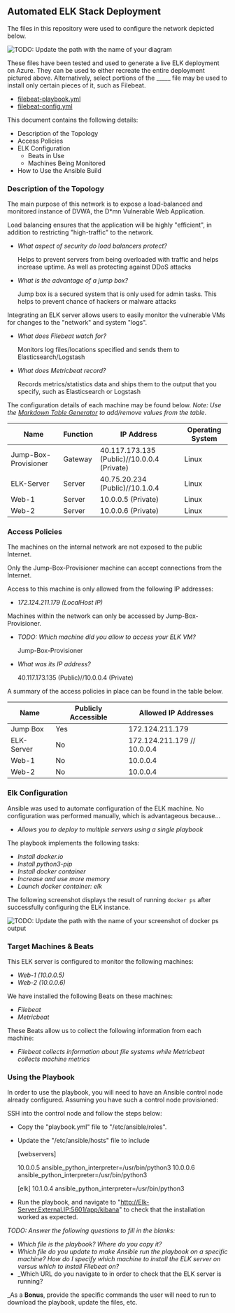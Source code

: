 ## Automated ELK Stack Deployment

The files in this repository were used to configure the network depicted below.

![TODO: Update the path with the name of your diagram](Images/diagram_filename.png)

These files have been tested and used to generate a live ELK deployment on Azure. They can be used to either recreate the entire deployment pictured above. Alternatively, select portions of the _____ file may be used to install only certain pieces of it, such as Filebeat.

  - [filebeat-playbook.yml](filebeat-playbook.yml)
  - [filebeat-config.yml](filebeat-config.yml) 

This document contains the following details:

- Description of the Topology
- Access Policies
- ELK Configuration
  - Beats in Use
  - Machines Being Monitored
- How to Use the Ansible Build


### Description of the Topology

The main purpose of this network is to expose a load-balanced and monitored instance of DVWA, the D*mn Vulnerable Web Application.

Load balancing ensures that the application will be highly "efficient", in addition to restricting "high-traffic" to the network.

- _What aspect of security do load balancers protect?_

  Helps to prevent servers from being overloaded with traffic and helps increase uptime. As well as protecting against DDoS attacks

- _What is the advantage of a jump box?_

  Jump box is a secured system that is only used for admin tasks. This helps to prevent chance of hackers or malware attacks

  

Integrating an ELK server allows users to easily monitor the vulnerable VMs for changes to the "network" and system "logs".

- _What does Filebeat watch for?_

  Monitors log files/locations specified and sends them to Elasticsearch/Logstash

- _What does Metricbeat record?_

  Records metrics/statistics data and ships them to the output that you specify, such as Elasticsearch or Logstash 

The configuration details of each machine may be found below.
_Note: Use the [Markdown Table Generator](http://www.tablesgenerator.com/markdown_tables) to add/remove values from the table_.

| Name                 | Function | IP Address                                  | Operating System |
| -------------------- | -------- | ------------------------------------------- | ---------------- |
| Jump-Box-Provisioner | Gateway  | 40.117.173.135 (Public)//10.0.0.4 (Private) | Linux            |
| ELK-Server           | Server   | 40.75.20.234 (Public)//10.1.0.4             | Linux            |
| Web-1                | Server   | 10.0.0.5 (Private)                          | Linux            |
| Web-2                | Server   | 10.0.0.6 (Private)                          | Linux            |

### Access Policies

The machines on the internal network are not exposed to the public Internet. 

Only the Jump-Box-Provisioner machine can accept connections from the Internet. 

Access to this machine is only allowed from the following IP addresses:

- _172.124.211.179 (LocalHost IP)_

Machines within the network can only be accessed by Jump-Box-Provisioner.

- _TODO: Which machine did you allow to access your ELK VM?_

  Jump-Box-Provisioner

- _What was its IP address?_

  40.117.173.135 (Public)//10.0.0.4 (Private)

A summary of the access policies in place can be found in the table below.

| Name       | Publicly Accessible | Allowed IP Addresses        |
| ---------- | ------------------- | --------------------------- |
| Jump Box   | Yes                 | 172.124.211.179             |
| ELK-Server | No                  | 172.124.211.179 // 10.0.0.4 |
| Web-1      | No                  | 10.0.0.4                    |
| Web-2      | No                  | 10.0.0.4                    |

### Elk Configuration

Ansible was used to automate configuration of the ELK machine. No configuration was performed manually, which is advantageous because...

- _Allows you to deploy to multiple servers using a single playbook_

The playbook implements the following tasks:

- _Install docker.io_
- _Install python3-pip_
- _Install docker container_
- _Increase and use more memory_
- _Launch docker container: elk_

The following screenshot displays the result of running `docker ps` after successfully configuring the ELK instance.

![TODO: Update the path with the name of your screenshot of docker ps output](Images/docker_ps_output.png)

### Target Machines & Beats

This ELK server is configured to monitor the following machines:

- _Web-1 (10.0.0.5)_
- _Web-2 (10.0.0.6)_

We have installed the following Beats on these machines:

- _Filebeat_
- _Metricbeat_

These Beats allow us to collect the following information from each machine:

- _Filebeat collects information about file systems while Metricbeat collects machine metrics_

### Using the Playbook

In order to use the playbook, you will need to have an Ansible control node already configured. Assuming you have such a control node provisioned: 

SSH into the control node and follow the steps below:

- Copy the "playbook.yml" file to "/etc/ansible/roles".

- Update the "/etc/ansible/hosts" file to include

  [webservers]

  10.0.0.5 ansible_python_interpreter=/usr/bin/python3
  10.0.0.6 ansible_python_interpreter=/usr/bin/python3

  [elk]
  10.1.0.4 ansible_python_interpreter=/usr/bin/python3

- Run the playbook, and navigate to "http://Elk-Server.External.IP:5601/app/kibana" to check that the installation worked as expected.

_TODO: Answer the following questions to fill in the blanks:_

- _Which file is the playbook? Where do you copy it?_
- _Which file do you update to make Ansible run the playbook on a specific machine? How do I specify which machine to install the ELK server on versus which to install Filebeat on?_
- _Which URL do you navigate to in order to check that the ELK server is running?

_As a **Bonus**, provide the specific commands the user will need to run to download the playbook, update the files, etc.
